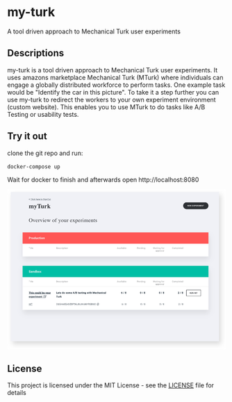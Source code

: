 # my-turk
A tool driven approach to Mechanical Turk user experiments

## Descriptions
my-turk is a tool driven approach to Mechanical Turk user experiments. It uses amazons marketplace Mechanical Turk (MTurk) where individuals can engage a globally distributed workforce to perform tasks. One example task would be "Identify the car in this picture". To take it a step further you can use my-turk to redirect the workers to your own experiment environment (custom website). This enables you to use MTurk to do tasks like A/B Testing or usability tests. 

## Try it out
clone the git repo and run:
```bash
docker-compose up
```
Wait for docker to finish and afterwards open http://localhost:8080

![Screenshot](/design/assets/demo.png)

## License
This project is licensed under the MIT License - see the [LICENSE](LICENSE) file for details
